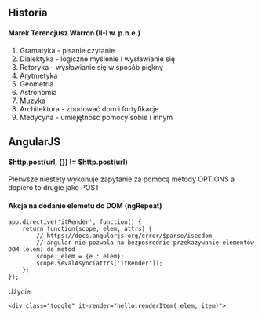 
## Historia

#### Marek Terencjusz Warron (II-I w. p.n.e.)
1. Gramatyka - pisanie czytanie
2. Dialektyka - logiczne myślenie i wysławianie się
3. Retoryka - wysławianie się w sposób piękny
4. Arytmetyka
5. Geometria
6. Astronomia
7. Muzyka
8. Architektura - zbudować dom i fortyfikacje
9. Medycyna - umiejętność pomocy sobie i innym

## AngularJS

#### $http.post(url, {}) != $http.post(url)
Pierwsze niestety wykonuje zapytanie za pomocą metody OPTIONS a dopiero to drugie jako POST

#### Akcja na dodanie elemetu do DOM (ngRepeat)

    app.directive('itRender', function() {
        return function(scope, elem, attrs) {
            // https://docs.angularjs.org/error/$parse/isecdom
            // angular nie pozwala na bezpośrednie przekazywanie elementów DOM (elem) do metod
            scope._elem = {e : elem};
            scope.$evalAsync(attrs['itRender']);
        };
    });

Użycie:

    <div class="toggle" it-render="hello.renderItem(_elem, item)">
